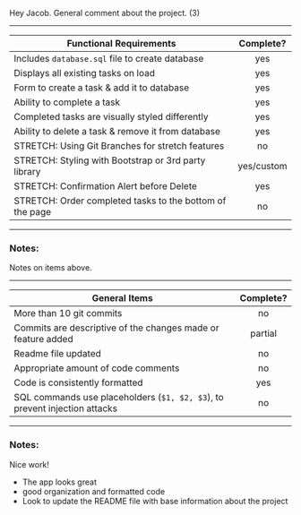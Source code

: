 Hey Jacob. General comment about the project. (3)

---

| Functional Requirements                                  | Complete?  |
| -------------------------------------------------------- | :--------: |
| Includes `database.sql` file to create database          |    yes     |
| Displays all existing tasks on load                      |    yes     |
| Form to create a task & add it to database               |    yes     |
| Ability to complete a task                               |    yes     |
| Completed tasks are visually styled differently          |    yes     |
| Ability to delete a task & remove it from database       |    yes     |
| STRETCH: Using Git Branches for stretch features         |     no     |
| STRETCH: Styling with Bootstrap or 3rd party library     | yes/custom |
| STRETCH: Confirmation Alert before Delete                |    yes     |
| STRETCH: Order completed tasks to the bottom of the page |     no     |

---

### Notes:

Notes on items above.

---

| General Items                                                              | Complete? |
| -------------------------------------------------------------------------- | :-------: |
| More than 10 git commits                                                   |    no     |
| Commits are descriptive of the changes made or feature added               |  partial  |
| Readme file updated                                                        |    no     |
| Appropriate amount of code comments                                        |    no     |
| Code is consistently formatted                                             |    yes    |
| SQL commands use placeholders (`$1, $2, $3`), to prevent injection attacks |    no     |

---

### Notes:

Nice work!

- The app looks great
- good organization and formatted code
- Look to update the README file with base information about the project
